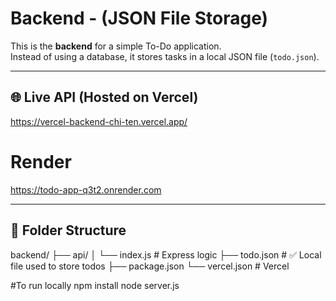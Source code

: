 # Backend - (JSON File Storage)

This is the **backend** for a simple To-Do application.  
Instead of using a database, it stores tasks in a local JSON file (`todo.json`).

---

## 🌐 Live API (Hosted on Vercel)

https://vercel-backend-chi-ten.vercel.app/

# Render
https://todo-app-q3t2.onrender.com


---

## 📁 Folder Structure
backend/
├── api/
│ └── index.js # Express logic
├── todo.json # ✅ Local file used to store todos
├── package.json
└── vercel.json # Vercel 

#To run locally
npm install
node server.js
